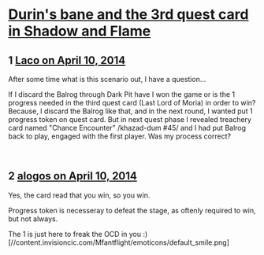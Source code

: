 # [Durin&#039;s bane and the 3rd quest card in Shadow and Flame](https://community.fantasyflightgames.com/topic/103574-durins-bane-and-the-3rd-quest-card-in-shadow-and-flame/)

## 1 [Laco on April 10, 2014](https://community.fantasyflightgames.com/topic/103574-durins-bane-and-the-3rd-quest-card-in-shadow-and-flame/?do=findComment&comment=1044329)

After some time what is this scenario out, I have a question...

If I discard the Balrog through Dark Pit have I won the game or is the 1 progress needed in the third quest card (Last Lord of Moria) in order to win?
Because, I discard the Balrog like that, and in the next round, I wanted put 1 progress token on quest card.
But in next quest phase I revealed treachery card named "Chance Encounter" /khazad-dum #45/ and I had put Balrog back to play, engaged with the first player. Was my process correct?

 

## 2 [alogos on April 10, 2014](https://community.fantasyflightgames.com/topic/103574-durins-bane-and-the-3rd-quest-card-in-shadow-and-flame/?do=findComment&comment=1044340)

Yes, the card read that you win, so you win.

Progress token is necesseray to defeat the stage, as oftenly required to win, but not always.

The 1 is just here to freak the OCD in you :) [//content.invisioncic.com/Mfantflight/emoticons/default_smile.png]

